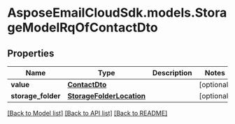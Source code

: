 # AsposeEmailCloudSdk.models.StorageModelRqOfContactDto
## Properties
Name | Type | Description | Notes
------------ | ------------- | ------------- | -------------
**value** | [**ContactDto**](ContactDto.md) |  | [optional] 
**storage_folder** | [**StorageFolderLocation**](StorageFolderLocation.md) |  | [optional] 



[[Back to Model list]](README.md#documentation-for-models) [[Back to API list]](README.md#documentation-for-api-endpoints) [[Back to README]](README.md)


